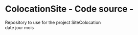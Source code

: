 # ColocationSite - Code source -
Repository to use for the project SiteColocation  
date jour mois 
